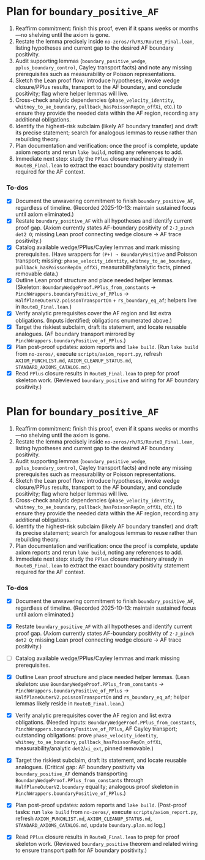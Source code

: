 <!-- 4b478d63-733f-428b-a862-ba964e981cf7 a48e9d98-60ec-44ca-872c-b35f6909dcd2 -->
# Plan for `boundary_positive_AF`

1. Reaffirm commitment: finish this proof, even if it spans weeks or months—no shelving until the axiom is gone.
2. Restate the lemma precisely inside `no-zeros/rh/RS/RouteB_Final.lean`, listing hypotheses and current gap to the desired AF boundary positivity.
3. Audit supporting lemmas (`boundary_positive_wedge`, `pplus_boundary_control`, Cayley transport facts) and note any missing prerequisites such as measurability or Poisson representations.
4. Sketch the Lean proof flow: introduce hypotheses, invoke wedge closure/PPlus results, transport to the AF boundary, and conclude positivity; flag where helper lemmas will live.
5. Cross-check analytic dependencies (`phase_velocity_identity`, `whitney_to_ae_boundary`, `pullback_hasPoissonRepOn_offXi`, etc.) to ensure they provide the needed data within the AF region, recording any additional obligations.
6. Identify the highest-risk subclaim (likely AF boundary transfer) and draft its precise statement; search for analogous lemmas to reuse rather than rebuilding theory.
7. Plan documentation and verification: once the proof is complete, update axiom reports and rerun `lake build`, noting any references to add.
8. Immediate next step: study the `PPlus` closure machinery already in `RouteB_Final.lean` to extract the exact boundary positivity statement required for the AF context.

### To-dos

- [x] Document the unwavering commitment to finish `boundary_positive_AF`, regardless of timeline. (Recorded 2025-10-13: maintain sustained focus until axiom eliminated.)
- [x] Restate `boundary_positive_AF` with all hypotheses and identify current proof gap. (Axiom currently states AF-boundary positivity of `2·J_pinch det2 O`; missing Lean proof connecting wedge closure → AF trace positivity.)
- [x] Catalog available wedge/PPlus/Cayley lemmas and mark missing prerequisites. (Have wrappers for `(P+) → BoundaryPositive` and Poisson transport; missing: `phase_velocity_identity`, `whitney_to_ae_boundary`, `pullback_hasPoissonRepOn_offXi`, measurability/analytic facts, pinned removable data.)
- [x] Outline Lean proof structure and place needed helper lemmas. (Skeleton: `BoundaryWedgeProof.PPlus_from_constants` → `PinchWrappers.boundaryPositive_of_PPlus` → `HalfPlaneOuterV2.poissonTransportOn` + `rs_boundary_eq_af`; helpers live in `RouteB_Final.lean`.)
- [x] Verify analytic prerequisites cover the AF region and list extra obligations. (Inputs identified; obligations enumerated above.)
- [x] Target the riskiest subclaim, draft its statement, and locate reusable analogues. (AF boundary transport mirrored by `PinchWrappers.boundaryPositive_of_PPlus`.)
- [x] Plan post-proof updates: axiom reports and `lake build`. (Run `lake build` from `no-zeros/`, execute `scripts/axiom_report.py`, refresh `AXIOM_PUNCHLIST.md`, `AXIOM_CLEANUP_STATUS.md`, `STANDARD_AXIOMS_CATALOG.md`.)
- [x] Read `PPlus` closure results in `RouteB_Final.lean` to prep for proof skeleton work. (Reviewed `boundary_positive` and wiring for AF boundary positivity.)
<!-- 4b478d63-733f-428b-a862-ba964e981cf7 a48e9d98-60ec-44ca-872c-b35f6909dcd2 -->
# Plan for `boundary_positive_AF`

1. Reaffirm commitment: finish this proof, even if it spans weeks or months—no shelving until the axiom is gone.
2. Restate the lemma precisely inside `no-zeros/rh/RS/RouteB_Final.lean`, listing hypotheses and current gap to the desired AF boundary positivity.
3. Audit supporting lemmas (`boundary_positive_wedge`, `pplus_boundary_control`, Cayley transport facts) and note any missing prerequisites such as measurability or Poisson representations.
4. Sketch the Lean proof flow: introduce hypotheses, invoke wedge closure/PPlus results, transport to the AF boundary, and conclude positivity; flag where helper lemmas will live.
5. Cross-check analytic dependencies (`phase_velocity_identity`, `whitney_to_ae_boundary`, `pullback_hasPoissonRepOn_offXi`, etc.) to ensure they provide the needed data within the AF region, recording any additional obligations.
6. Identify the highest-risk subclaim (likely AF boundary transfer) and draft its precise statement; search for analogous lemmas to reuse rather than rebuilding theory.
7. Plan documentation and verification: once the proof is complete, update axiom reports and rerun `lake build`, noting any references to add.
8. Immediate next step: study the `PPlus` closure machinery already in `RouteB_Final.lean` to extract the exact boundary positivity statement required for the AF context.

### To-dos

- [x] Document the unwavering commitment to finish `boundary_positive_AF`, regardless of timeline. (Recorded 2025-10-13: maintain sustained focus until axiom eliminated.)
- [x] Restate `boundary_positive_AF` with all hypotheses and identify current proof gap. (Axiom currently states AF-boundary positivity of `2·J_pinch det2 O`; missing Lean proof connecting wedge closure → AF trace positivity.)
- [ ] Catalog available wedge/PPlus/Cayley lemmas and mark missing prerequisites.
- [x] Outline Lean proof structure and place needed helper lemmas. (Lean skeleton: use `BoundaryWedgeProof.PPlus_from_constants` → `PinchWrappers.boundaryPositive_of_PPlus` → `HalfPlaneOuterV2.poissonTransportOn` and `rs_boundary_eq_af`; helper lemmas likely reside in `RouteB_Final.lean`.)
- [x] Verify analytic prerequisites cover the AF region and list extra obligations. (Needed inputs: `BoundaryWedgeProof.PPlus_from_constants`, `PinchWrappers.boundaryPositive_of_PPlus`, AF Cayley transport; outstanding obligations: prove `phase_velocity_identity`, `whitney_to_ae_boundary`, `pullback_hasPoissonRepOn_offXi`, measurability/analytic `det2`/`xi_ext`, pinned removable.)
- [x] Target the riskiest subclaim, draft its statement, and locate reusable analogues. (Critical gap: AF boundary positivity via `boundary_positive_AF` demands transporting `BoundaryWedgeProof.PPlus_from_constants` through `HalfPlaneOuterV2.boundary` equality; analogous proof skeleton in `PinchWrappers.boundaryPositive_of_PPlus`.)
- [x] Plan post-proof updates: axiom reports and `lake build`. (Post-proof tasks: run `lake build` from `no-zeros/`, execute `scripts/axiom_report.py`, refresh `AXIOM_PUNCHLIST.md`, `AXIOM_CLEANUP_STATUS.md`, `STANDARD_AXIOMS_CATALOG.md`, update `boundary.plan.md` log.)
- [x] Read `PPlus` closure results in `RouteB_Final.lean` to prep for proof skeleton work. (Reviewed `boundary_positive` theorem and related wiring to ensure transport path for AF boundary positivity.)

